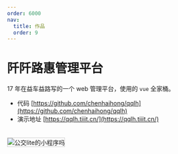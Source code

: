 ```yaml
---
order: 6000
nav:
  title: 作品
  order: 9
---
```


# 阡阡路惠管理平台

17 年在益车益路写的一个 web 管理平台，使用的 `vue` 全家桶。

- 代码 [https://github.com/chenhaihong/qqlh](https://github.com/chenhaihong/qqlh)
- 演示地址 [https://qqlh.tiiit.cn/](https://qqlh.tiiit.cn/)

<img src="https://tiiit-cn.oss-cn-shenzhen.aliyuncs.com/images/works/qqlh.gif" style="margin-top: 20px; border:1px solid #ccc;" title="公交lite的小程序吗" alt="公交lite的小程序吗" />
